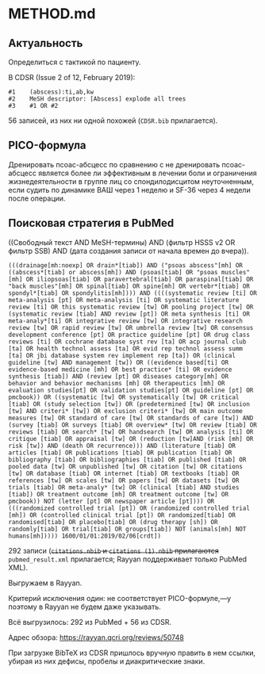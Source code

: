 # METHOD.md

## Актуальность

Определиться с тактикой по пациенту.

В CDSR (Issue 2 of 12, February 2019):

```
#1    (abscess):ti,ab,kw
#2    MeSH descriptor: [Abscess] explode all trees
#3    #1 OR #2
```

56 записей, из них ни одной похожей (`CDSR.bib` прилагается).

## PICO-формула

Дренировать псоас-абсцесс по сравнению с не дренировать псоас-абсцесс является более ли эффективным в лечении боли и ограничения жизнедеятельности в группе лиц со спондилодисцитом неуточненным, если судить по динамике ВАШ через 1 неделю и SF-36 через 4 недели после операции.

## Поисковая стратегия в PubMed

((Свободный текст AND MeSH-термины) AND (фильтр HSSS v2 OR фильтр SSB) AND (дата создания записи от начала времен до вчера)).

```
(((drainage[mh:noexp] OR drain*[tiab]) AND ("psoas abscess"[mh] OR ((abscess*[tiab] or abscess[mh]) AND (psoas[tiab] OR "psoas muscles"[mh] OR iliopsoas[tiab] OR paravertebral[tiab] OR paraspinal[tiab] OR "back muscles"[mh] OR spinal[tiab] OR spine[mh] OR vertebr*[tiab] OR spondyl*[tiab] OR spondylitis[mh]))) AND ((((systematic review [ti] OR meta-analysis [pt] OR meta-analysis [ti] OR systematic literature review [ti] OR this systematic review [tw] OR pooling project [tw] OR (systematic review [tiab] AND review [pt]) OR meta synthesis [ti] OR meta-analy*[ti] OR integrative review [tw] OR integrative research review [tw] OR rapid review [tw] OR umbrella review [tw] OR consensus development conference [pt] OR practice guideline [pt] OR drug class reviews [ti] OR cochrane database syst rev [ta] OR acp journal club [ta] OR health technol assess [ta] OR evid rep technol assess summ [ta] OR jbi database system rev implement rep [ta]) OR (clinical guideline [tw] AND management [tw]) OR ((evidence based[ti] OR evidence-based medicine [mh] OR best practice* [ti] OR evidence synthesis [tiab]) AND (review [pt] OR diseases category[mh] OR behavior and behavior mechanisms [mh] OR therapeutics [mh] OR evaluation studies[pt] OR validation studies[pt] OR guideline [pt] OR pmcbook)) OR ((systematic [tw] OR systematically [tw] OR critical [tiab] OR (study selection [tw]) OR (predetermined [tw] OR inclusion [tw] AND criteri* [tw]) OR exclusion criteri* [tw] OR main outcome measures [tw] OR standard of care [tw] OR standards of care [tw]) AND (survey [tiab] OR surveys [tiab] OR overview* [tw] OR review [tiab] OR reviews [tiab] OR search* [tw] OR handsearch [tw] OR analysis [ti] OR critique [tiab] OR appraisal [tw] OR (reduction [tw]AND (risk [mh] OR risk [tw]) AND (death OR recurrence))) AND (literature [tiab] OR articles [tiab] OR publications [tiab] OR publication [tiab] OR bibliography [tiab] OR bibliographies [tiab] OR published [tiab] OR pooled data [tw] OR unpublished [tw] OR citation [tw] OR citations [tw] OR database [tiab] OR internet [tiab] OR textbooks [tiab] OR references [tw] OR scales [tw] OR papers [tw] OR datasets [tw] OR trials [tiab] OR meta-analy* [tw] OR (clinical [tiab] AND studies [tiab]) OR treatment outcome [mh] OR treatment outcome [tw] OR pmcbook)) NOT (letter [pt] OR newspaper article [pt]))) OR (((randomized controlled trial [pt]) OR (randomized controlled trial [mh]) OR (controlled clinical trial [pt]) OR randomized[tiab] OR randomised[tiab] OR placebo[tiab] OR (drug therapy [sh]) OR randomly[tiab] OR trial[tiab] OR groups[tiab]) NOT (animals[mh] NOT humans[mh])))) 1600/01/01:2019/02/06[crdt])
```

292 записи (~~`citations.nbib` и `citations (1).nbib` прилагаются~~ `pubmed_result.xml` прилагается; Rayyan поддерживает только PubMed XML).

Выгружаем в Rayyan.

Критерий исключения один: не соответствует PICO-формуле,—y поэтому в Rayyan не будем  даже указывать.

Всё выгрузилось: 292 из PubMed + 56 из CDSR.

Адрес обзора: https://rayyan.qcri.org/reviews/50748

При загрузке BibTeX из CDSR пришлось вручную править в нем ссылки, убирая из них дефисы, пробелы и диакритические знаки.
